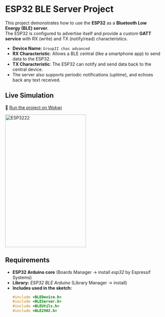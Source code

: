 # ESP32 BLE Server Project

This project demonstrates how to use the **ESP32** as a **Bluetooth Low Energy (BLE) server**.  
The ESP32 is configured to advertise itself and provide a custom **GATT service** with RX (write) and TX (notify/read) characteristics.

- **Device Name**: `GroupII chas advanced`  
- **RX Characteristic**: Allows a BLE central (like a smartphone app) to send data to the ESP32.  
- **TX Characteristic**: The ESP32 can notify and send data back to the central device.  
- The server also supports periodic notifications (uptime), and echoes back any text received.

## Live Simulation
🔗 [Run the project on Wokwi](https://wokwi.com/projects/442017683177817089)

<img width="260" height="428" alt="ESP3222" src="https://github.com/user-attachments/assets/50676a81-9899-49e4-bbf2-8c2a27ca0c95" />

## Requirements

- **ESP32 Arduino core** (Boards Manager → install *esp32* by Espressif Systems)
- **Library:** *ESP32 BLE Arduino* (Library Manager → install)
- **Includes used in the sketch:**
  ```cpp
  #include <BLEDevice.h>
  #include <BLEServer.h>
  #include <BLEUtils.h>
  #include <BLE2902.h>

